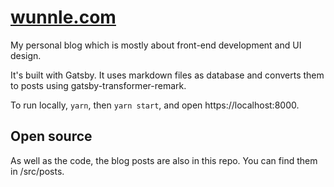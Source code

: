 # [wunnle.com](https://wunnle.com/)

My personal blog which is mostly about front-end development and UI design. 

It's built with Gatsby. It uses markdown files as database and converts them to posts using gatsby-transformer-remark. 

To run locally, `yarn`, then `yarn start`, and open https://localhost:8000.


## Open source

As well as the code, the blog posts are also in this repo. You can find them in /src/posts. 
